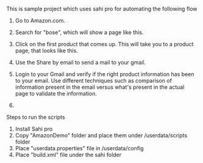 
This is sample project which uses sahi pro for automating the following flow 

1. Go to Amazon.com.

2. Search for "bose", which will show a page like this.

3. Click on the first product that comes up. This will take you to a product page, that looks like this.

4. Use the Share by email to send a mail to your gmail.

5. Login to your Gmail and verify if the right product information has been to your email. Use different techniques such as comparison of information present in the email versus what's present in the actual page to validate the information.
6. 



Steps to run the scripts 

1. Install Sahi pro 
2. Copy "AmazonDemo" folder and place them under /userdata/scripts folder 
3. Place "userdata.properties" file in /userdata/config
4. Place "build.xml" file under the sahi folder 

